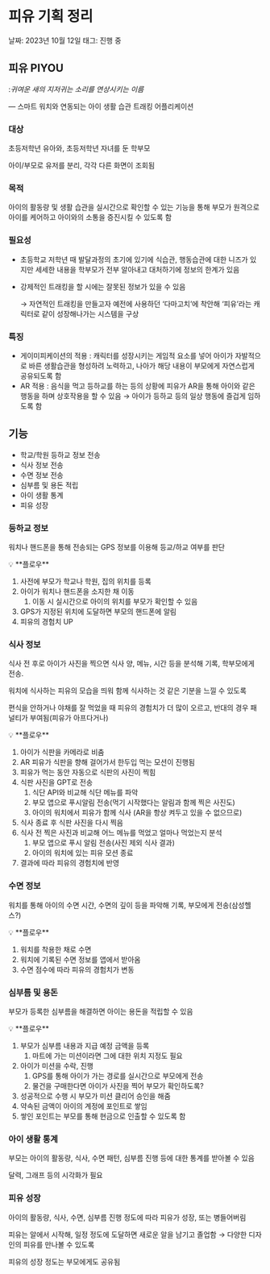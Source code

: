 # 피유 기획 정리

날짜: 2023년 10월 12일
태그: 진행 중

## 피유 PIYOU

:*귀여운 새의 지저귀는 소리를 연상시키는 이름*

— 스마트 워치와 연동되는 아이 생활 습관 트래킹 어플리케이션

### 대상

초등저학년 유아와, 초등저학년 자녀를 둔 학부모

아이/부모로 유저를 분리, 각각 다른 화면이 조회됨

### 목적

아이의 활동량 및 생활 습관을 실시간으로 확인할 수 있는 기능을 통해 부모가 원격으로 아이를 케어하고 아이와의 소통을 증진시킬 수 있도록 함

### 필요성

- 초등학교 저학년 때 발달과정의 초기에 있기에 식습관, 행동습관에 대한 니즈가 있지만 세세한 내용을 학부모가 전부 알아내고 대처하기에 정보의 한계가 있음
- 강제적인 트래킹을 할 시에는 잘못된 정보가 있을 수 있음
    
    → 자연적인 트래킹을 만들고자 예전에 사용하던 ‘다마고치’에 착안해 ‘피유’라는 캐릭터로 같이 성장해나가는 시스템을 구상
    

### 특징

- 게이미피케이션의 적용 : 캐릭터를 성장시키는 게임적 요소를 넣어 아이가 자발적으로 바른 생활습관을 형성하려 노력하고, 나아가 해당 내용이 부모에게 자연스럽게 공유되도록 함
- AR 적용 : 음식을 먹고 등하교를 하는 등의 상황에 피유가 AR을 통해 아이와 같은 행동을 하며 상호작용을 할 수 있음 → 아이가 등하교 등의 일상 행동에 즐겁게 임하도록 함

## 기능

- 학교/학원 등하교 정보 전송
- 식사 정보 전송
- 수면 정보 전송
- 심부름 및 용돈 적립
- 아이 생활 통계
- 피유 성장

### 등하교 정보

워치나 핸드폰을 통해 전송되는 GPS 정보를 이용해 등교/하교 여부를 판단

<aside>
💡 **플로우**

1. 사전에 부모가 학교나 학원, 집의 위치를 등록
2. 아이가 워치나 핸드폰을 소지한 채 이동
    1. 이동 시 실시간으로 아이의 위치를 부모가 확인할 수 있음
3. GPS가 지정된 위치에 도달하면 부모의 핸드폰에 알림
4. 피유의 경험치 UP
</aside>

### 식사 정보

식사 전 후로 아이가 사진을 찍으면 식사 양, 메뉴, 시간 등을 분석해 기록, 학부모에게 전송.

워치에 식사하는 피유의 모습을 띄워 함께 식사하는 것 같은 기분을 느낄 수 있도록

편식을 안하거나 야채를 잘 먹었을 때 피유의 경험치가 더 많이 오르고, 반대의 경우 패널티가 부여됨(피유가 아프다거나)

<aside>
💡 **플로우**

1. 아이가 식판을 카메라로 비춤
2. AR 피유가 식판을 향해 걸어가서 한두입 먹는 모션이 진행됨
3. 피유가 먹는 동안 자동으로 식판의 사진이 찍힘
4. 식판 사진을 GPT로 전송
    1. 식단 API와 비교해 식단 메뉴를 파악
    2. 부모 앱으로 푸시알림 전송(먹기 시작했다는 알림과 함께 찍은 사진도)
    3. 아이의 워치에서 피유가 함께 식사 (AR을 항상 켜두고 있을 수 없으므로)
5. 식사 종료 후 식판 사진을 다시 찍음
6. 식사 전 찍은 사진과 비교해 어느 메뉴를 먹었고 얼마나 먹었는지 분석
    1. 부모 앱으로 푸시 알림 전송(사진 제외 식사 결과)
    2. 아이의 워치에 있는 피유 모션 종료
7. 결과에 따라 피유의 경험치에 반영
</aside>

### 수면 정보

워치를 통해 아이의 수면 시간, 수면의 깊이 등을 파악해 기록, 부모에게 전송(삼성헬스?)

<aside>
💡 **플로우**

1. 워치를 착용한 채로 수면
2. 워치에 기록된 수면 정보를 앱에서 받아옴
3. 수면 점수에 따라 피유의 경험치가 변동
</aside>

### 심부름 및 용돈

부모가 등록한 심부름을 해결하면 아이는 용돈을 적립할 수 있음

<aside>
💡 **플로우**

1. 부모가 심부름 내용과 지급 예정 금액을 등록
    1. 마트에 가는 미션이라면 그에 대한 위치 지정도 필요
2. 아이가 미션을 수락, 진행
    1. GPS를 통해 아이가 가는 경로를 실시간으로 부모에게 전송
    2. 물건을 구매한다면 아이가 사진을 찍어 부모가 확인하도록?
3. 성공적으로 수행 시 부모가 미션 클리어 승인을 해줌
4. 약속된 금액이 아이의 계정에 포인트로 쌓임
5. 쌓인 포인트는 부모를 통해 현금으로 인출할 수 있도록 함
</aside>

### 아이 생활 통계

부모는 아이의 활동량, 식사, 수면 패턴, 심부름 진행 등에 대한 통계를 받아볼 수 있음

달력, 그래프 등의 시각화가 필요

### 피유 성장

아이의 활동량, 식사, 수면, 심부름 진행 정도에 따라 피유가 성장, 또는 병들어버림

피유는 알에서 시작해, 일정 정도에 도달하면 새로운 알을 남기고 졸업함 → 다양한 디자인의 피유를 만나볼 수 있도록

피유의 성장 정도는 부모에게도 공유됨